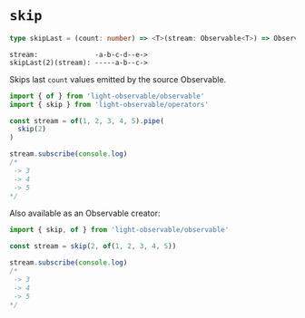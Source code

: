 # `skip`
```typescript
type skipLast = (count: number) => <T>(stream: Observable<T>) => Observable<T>
```

```
stream:              -a-b-c-d--e->
skipLast(2)(stream): -----a-b--c->
```

Skips last `count` values emitted by the source Observable.

```typescript
import { of } from 'light-observable/observable'
import { skip } from 'light-observable/operators'

const stream = of(1, 2, 3, 4, 5).pipe(
  skip(2)
)

stream.subscribe(console.log)
/*
 -> 3
 -> 4
 -> 5
*/
```

Also available as an Observable creator:
```typescript
import { skip, of } from 'light-observable/observable'

const stream = skip(2, of(1, 2, 3, 4, 5))

stream.subscribe(console.log)
/*
 -> 3
 -> 4
 -> 5
*/
```